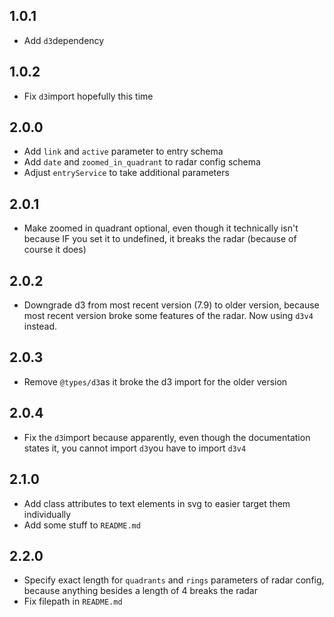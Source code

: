 ## 1.0.1
- Add `d3`dependency

## 1.0.2
- Fix `d3`import hopefully this time

## 2.0.0
- Add `link` and `active` parameter to entry schema
- Add `date` and `zoomed_in_quadrant` to radar config schema
- Adjust `entryService` to take additional parameters

## 2.0.1
- Make zoomed in quadrant optional, even though it technically isn't because IF you set it to undefined, it breaks the radar (because of course it does)

## 2.0.2
- Downgrade d3 from most recent version (7.9) to older version, because most recent version broke some features of the radar. Now using `d3v4` instead.

## 2.0.3
- Remove `@types/d3`as it broke the d3 import for the older version

## 2.0.4
- Fix the `d3`import because apparently, even though the documentation states it, you cannot import `d3`you have to import `d3v4`

## 2.1.0
- Add class attributes to text elements in svg to easier target them individually
- Add some stuff to `README.md`

## 2.2.0
- Specify exact length for `quadrants` and `rings` parameters of radar config, because anything besides a length of 4 breaks the radar
- Fix filepath in `README.md`